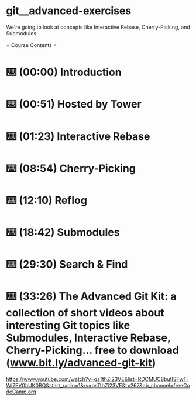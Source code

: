 # git__advanced-exercises
We're going to look at concepts like Interactive Rebase, Cherry-Picking, and Submodules 

⭐️ Course Contents ⭐️
#  ⌨️ (00:00) Introduction
#  ⌨️ (00:51) Hosted by Tower
#  ⌨️ (01:23) Interactive Rebase 
#  ⌨️ (08:54) Cherry-Picking
#  ⌨️ (12:10) Reflog
#  ⌨️ (18:42) Submodules
#  ⌨️ (29:30) Search & Find
#  ⌨️ (33:26) The Advanced Git Kit: a collection of short videos about interesting Git topics like Submodules, Interactive Rebase, Cherry-Picking... free to download (www.bit.ly/advanced-git-kit)

https://www.youtube.com/watch?v=qsTthZi23VE&list=RDCMUC8butISFwT-Wl7EV0hUK0BQ&start_radio=1&rv=qsTthZi23VE&t=267&ab_channel=freeCodeCamp.org
